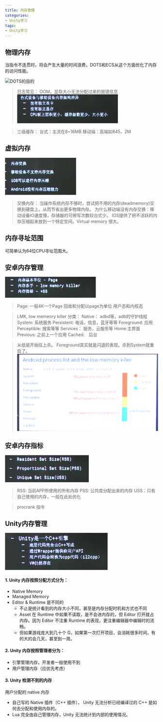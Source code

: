 ```yaml
---
title: 内存管理
categories:
- Unity学习
tags: 
- Unity学习
---
```


## 物理内存

当指令不连贯时，将会产生大量的时间浪费，DOTS和ECS从这个方面优化了内存的访问性能。

![DOTS的目的](/img/1578646439353.png)

> 日志常见： OOM，显存大小无法分配过来的报错信息
![移动设备的区别](/img/1578646594733.png)

> 三级缓存：
> 台式：主流在8~16MB
> 移动端：高端如845，2M

## 虚拟内存


![虚拟内存](/img/1578646743161.png)
> 交换内存： 当操作系统内存不够时，尝试把不用的内存(deadmemory)交换到硬盘上，从而节省出更多物理内存。
> 为什么移动端没有内存交换：移动设备IO速度慢，存储器的可擦写次数较台式少。
> IOS提供了把不活跃的内存压缩起来放到一个特定空间。Virtual memory 很大。


## 内存寻址范围

可简单认为64位CPU寻址范围大。

## 安卓内存管理

![安卓内存](/img/1578647010062.png)

> Page: 一般4K一个Page
> 回收和分配以page为单位
> 用户态和内核态

> LMK, low memeory killer
> 分类：
> Native： adbd等，adb的守护线程
> System: 系统服务
> Persistent: 电话，信息，蓝牙等等
> Foreground: 应用
> Perceptible: 搜索等等
> Services： 服务，云服务等
> Home:主界面
> Previous: 之前上一个应用
> Cached:　后台

> 从低层开始往上杀。 Foreground其实就是闪退的表现。杀到System就重启了。
![优化级](/img/1578651845843.png)

## 安卓内存指标

![内存指标](/img/1578652129043.png)

> RSS: 当前APP所使用的所有内存
> PSS: 公共库分配出来的内存
> USS：只有自己使用的内存，一般在此处优化

> procrank 指令



## Unity内存管理

![Unity引擎](/img/1578652476304.png)

#### 1. Unity 内存按照分配方式分为：
 - Native Memory
- Managed Memory
- Editor & Runtime 是不同的
    - 不止是统计看到的内存大小不同，甚至是内存分配时机和方式也不同
    - Asset 在 Runtime 中如果不读取，是不会进内存的，但 Editor 打开就占内存。因为 Editor 不注重 Runtime 的表现，更注重编辑器中编辑时的流畅。
	- 但如果游戏庞大到几十个 G，如果第一次打开项目，会消耗很多时间，有的大的会几天，甚至到一周。

#### 2. Unity 内存按照管理者分为：
- 引擎管理内存，开发者一般使用不到
- 用户管理内存（应优先考虑）

#### 3. Unity 检测不到的内存
用户分配的 native 内存
- 自己写的 Native 插件（C++ 插件）， Unity 无法分析已经编译过的 C++ 是如何去分配和使用内存的。
- Lua 完全由自己管理内存，Unity 无法统计到内部的使用情况。



